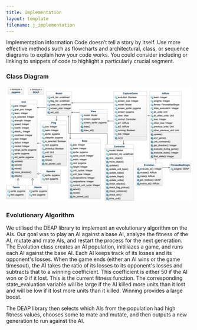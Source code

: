 ```yaml
---
title: Implementation
layout: template
filename: j_implementation
--- 
```


Implementation information Code doesn’t tell a story by itself. Use more effective methods such as flowcharts and architectural, class, or sequence diagrams to explain how your code works. You could consider including or linking to snippets of code to highlight a particularly crucial segment.

### Class Diagram
<img src="https://raw.githubusercontent.com/anikapayano/SoftDes-Final-Project/gh-pages/UMLGods1.png" alt="" />

### Evolutionary Algorithm
We utilised the DEAP library to implement an evolutionary algorithm on the AIs. Our goal was to play an AI against a base AI, analyze the fitness of the AI, mutate and mate AIs, and restart the process for the next generation. The Evolution class creates an AI population, initiliazes a game, and runs each AI against the base AI. Each AI keeps track of its losses and its opponent's losses. When the game ends (either an AI wins or the game timesout), the AI takes the ratio of its losses to its opponent's losses and subtracts that to a winning coefficient. This coefficient is either 50 if the AI won or 0 if it lost.
This is the current fitness function. The corresponding state_evaluation variable will be large if the AI killed more units than it lost and will be low if it lost more units than it killed. Winning provides a large boost.

The DEAP library then selects which AIs from the population had high fitness values, chooses some to mate and mutate, and then outputs a new generation to run against the AI.

